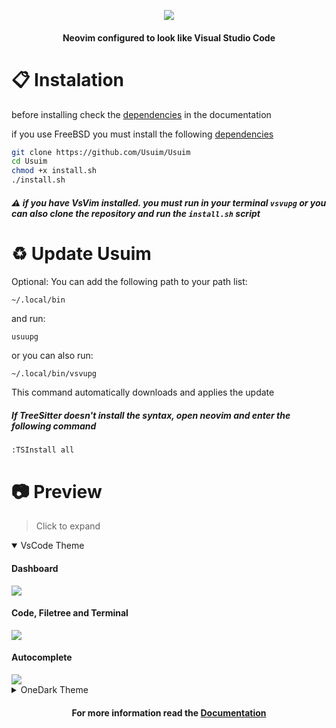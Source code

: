 <p align="center">
  <img src="https://user-images.githubusercontent.com/59105868/147696668-8b35cba4-f27e-4cad-b901-6757a93d1ba8.png" />
</p>
<h4 align="center">Neovim configured to look like Visual Studio Code</h1>

# :clipboard: Instalation
before installing check the [dependencies](https://github.com/SrWither/VsVim/blob/main/docs/dependencies.md#general) in the documentation

if you use FreeBSD you must install the following [dependencies](https://github.com/SrWither/VsVim/blob/main/docs/dependencies.md#freebsd)
```sh
git clone https://github.com/Usuim/Usuim
cd Usuim
chmod +x install.sh
./install.sh
```
##### :warning: if you have VsVim installed. you must run in your terminal `vsvupg` or you can also clone the repository and run the `install.sh` script

# :recycle: Update Usuim
Optional: You can add the following path to your path list:
```
~/.local/bin
``` 
and run:
```sh
usuupg
```
or you can also run:
```
~/.local/bin/vsvupg
```
This command automatically downloads and applies the update

##### If TreeSitter doesn't install the syntax, open neovim and enter the following command
```
:TSInstall all
```

# :camera: Preview

> Click to expand

<details open>
  <summary>VsCode Theme</summary>

  #### Dashboard
   <kbd>
    <img src="https://user-images.githubusercontent.com/59105868/167044841-5c700fc0-d7f4-4829-8e16-87349248b518.png">
  </kbd>

  #### Code, Filetree and Terminal
   <kbd>
    <img src="https://user-images.githubusercontent.com/59105868/167045068-57c16958-dfe3-4b5d-8dcc-0ad8b46f7024.png">
  </kbd>

  #### Autocomplete
   <kbd>
    <img src="https://user-images.githubusercontent.com/59105868/167045230-9b647787-6b50-4477-b3d2-a4aebc14fd0a.png">
  </kbd>

</details>

<details>
  <summary>OneDark Theme</summary>

  #### Dashboard
   <kbd>
    <img src="https://user-images.githubusercontent.com/59105868/167044828-a1cea735-4039-4aa7-8fc6-067edc9a9803.png">
  </kbd>

  #### Code, Filetree and Terminal
   <kbd>
    <img src="https://user-images.githubusercontent.com/59105868/167045057-802c4715-171b-422a-8496-6e205f785d5f.png">
  </kbd>

  #### Autocomplete
   <kbd>
    <img src="https://user-images.githubusercontent.com/59105868/167045243-1cab2673-8278-4b75-8dc0-557275823db2.png">
  </kbd>

</details>

<h4 align="center">
  For more information read the <a href="https://github.com/SrWither/VsVim/tree/main/docs#blue_book-index">Documentation</a>
</h4>
